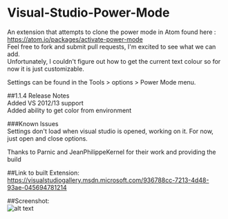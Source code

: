 # Visual-Studio-Power-Mode
An extension that attempts to clone the power mode in Atom found here : https://atom.io/packages/activate-power-mode  
Feel free to fork and submit pull requests, I'm excited to see what we can add.  
Unfortunately, I couldn't figure out how to get the current text colour so for now it is just customizable. 


Settings can be found in the Tools > options > Power Mode menu.  

##1.1.4 Release Notes  
Added VS 2012/13 support  
Added ability to get color from environment

###Known Issues  
Settings don't load when visual studio is opened, working on it.  For now, just open and close options.

Thanks to Parnic and JeanPhilippeKernel for their work and providing the build

##Link to built Extension:  
https://visualstudiogallery.msdn.microsoft.com/936788cc-7213-4d48-93ae-045694781214

##Screenshot:  
![alt text](https://raw.githubusercontent.com/LiamMorrow/Visual-Studio-Power-Mode/master/PowerMode/Resources/Screenshot.png "Screenshot")
